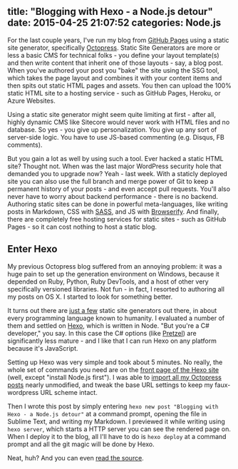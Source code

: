 title: "Blogging with Hexo - a Node.js detour"
date: 2015-04-25 21:07:52
categories: Node.js
---

For the last couple years, I've run my blog from [GitHub Pages](https://pages.github.com/) using a static site generator, specifically [Octopress](http://octopress.org/). Static Site Generators are more or less a basic CMS for technical folks - you define your layout template(s) and then write content that inherit one of those layouts - say, a blog post. When you've authored your post you "bake" the site using the SSG tool, which takes the page layout and combines it with your content items and then spits out static HTML pages and assets. You then can upload the 100% static HTML site to a hosting service - such as GitHub Pages, Heroku, or Azure Websites.

Using a static site generator might seem quite limiting at first - after all, highly dynamic CMS like Sitecore would never work with HTML files and no database. So yes - you give up personalization. You give up any sort of server-side logic. You have to use JS-based commenting (e.g. Disqus, FB comments).

But you gain a lot as well by using such a tool. Ever hacked a static HTML site? Thought not. When was the last major WordPress security hole that demanded you to upgrade now? Yeah - last week. With a staticly deployed site you can also use the full branch and merge power of Git to keep a permanent history of your posts - and even accept pull requests. You'll also never have to worry about backend performance - there is no backend. Authoring static sites can be done in powerful meta-languages, like writing posts in Markdown, CSS with [SASS](http://sass-lang.com/), and JS with [Browserify](http://browserify.org/). And finally, there are completely free hosting services for static sites - such as GitHub Pages - so it can cost nothing to host a static blog.

## Enter Hexo

My previous Octopress blog suffered from an annoying problem: it was a huge pain to set up the generation environment on Windows, because it depended on Ruby, Python, Ruby DevTools, and a host of other very specifically versioned libraries. Not fun - in fact, I resorted to authoring all my posts on OS X. I started to look for something better.

It turns out there are [just a few](https://staticsitegenerators.net/) static site generators out there, in about every programming language known to humanity. I evaluated a number of them and settled on [Hexo](http://hexo.io/), which is written in Node. "But you're a C# developer," you say. In this case the C# options (like [Pretzel](https://github.com/Code52/pretzel)) are significantly less mature - and I like that I can run Hexo on any platform because it's JavaScript.

Setting up Hexo was very simple and took about 5 minutes. No really, the whole set of commands you need are on the [front page of the Hexo site](http://hexo.io/) (well, except "install Node.js first"). I was able to [import all my Octopress posts](http://hexo.io/docs/migration.html#Octopress) nearly unmodified, and tweak the base URL settings to keep my faux-wordpress URL scheme intact.

Then I wrote this post by simply entering `hexo new post "Blogging with Hexo - a Node.js detour"` at a command prompt, opening the file in Sublime Text, and writing my Markdown. I previewed it while writing using `hexo server`, which starts a HTTP server you can see the rendered page on. When I deploy it to the blog, all I'll have to do is `hexo deploy` at a command prompt and all the git magic will be done by Hexo.

Neat, huh? And you can even [read the source](https://github.com/kamsar/kamsar.github.io/tree/source).